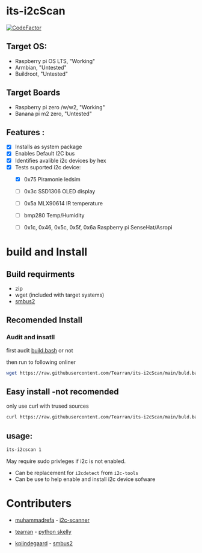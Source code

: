 
# its-i2cScan
[![CodeFactor](https://www.codefactor.io/repository/github/tearran/its-i2cScan/badge)](https://www.codefactor.io/repository/github/tearran/its-i2cScan)
## Target OS: 
- Raspberry pi OS LTS, "Working"
- Armbian, "Untested"
- Buildroot, "Untested"
## Target Boards
- Raspberry pi zero /w/w2, "Working"
- Banana pi m2 zero, "Untested"

## Features :
- [x] Installs as system package
- [x] Enables Default I2C bus
- [x] Identifies avalible i2c devices by hex
- [x] Tests suported i2c device:  
  - [x] 0x75 Piramonie ledsim 
  - [ ] 0x3c SSD1306 OLED display
  - [ ] 0x5a MLX90614 IR temperature
  - [ ] bmp280 Temp/Humidity
  - [ ] 0x1c, 0x46, 0x5c, 0x5f, 0x6a Raspberry pi SenseHat/Asropi
  

# build and Install
## Build requirments
- zip 
- wget (included with target systems)
- [smbus2](https://raw.githubusercontent.com/kplindegaard/smbus2/master/smbus2/smbus2.py)

## Recomended Install
### Audit and insatll
first audit [build.bash](https://raw.githubusercontent.com/Tearran/its-i2cScan/main/buld.bash) or not

then run to following onliner
```bash
wget https://raw.githubusercontent.com/Tearran/its-i2cScan/main/buld.bash && bash build.bash
```
## Easy install -not recomended
only use curl with trused sources

```bash 
curl https://raw.githubusercontent.com/Tearran/its-i2cScan/main/buld.bash| bash
```
## usage: 

```bash
its-i2cscan 1
```

May require sudo privleges if i2c is not enabled.
- Can be replacement for `i2cdetect` from `i2c-tools`
- Can be use to help enable and install i2c device sofware

# Contributers

- [muhammadrefa](https://github.com/muhammadrefa) - [i2c-scanner](https://raw.githubusercontent.com/muhammadrefa/python-i2c-scanner/master/i2c-scanner.py)

- [tearran](https://github.com/tearran) - [python skelly](https://github.com/Tearran/python_skelly.git)

- [kplindegaard](https://github.com/kplindegaard) -  [smbus2](https://raw.githubusercontent.com/kplindegaard/smbus2/master/smbus2/smbus2.py)
